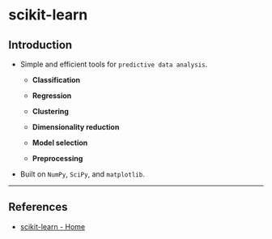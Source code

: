 # scikit-learn

## Introduction

* Simple and efficient tools for `predictive data analysis`.

    * __Classification__

    * __Regression__

    * __Clustering__

    * __Dimensionality reduction__

    * __Model selection__

    * __Preprocessing__


* Built on `NumPy`, `SciPy`, and `matplotlib`.

---

## References

* [scikit-learn - Home](https://scikit-learn.org/stable/)